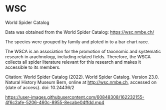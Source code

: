 # WSC
World Spider Catalog

Data was obtained from the World Spider Catalog: https://wsc.nmbe.ch/

The species were grouped by family and ploted in to a bar chart race.

The WSCA is an association for the promotion of taxonomic and systematic research in arachnology, including related fields. Therefore, the WSCA collects all spider literature relevant for this research and makes it accessible to its members. 

Citation: World Spider Catalog (2022). World Spider Catalog. Version 23.0. Natural History Museum Bern, online at http://wsc.nmbe.ch, accessed on {date of access}. doi: 10.24436/2


https://user-images.githubusercontent.com/60848308/162232155-4f6c2afe-5206-460c-8955-8ecabe04ffdd.mp4


